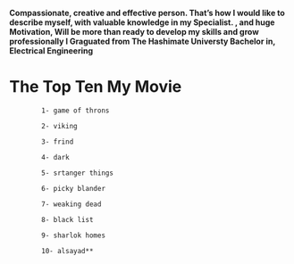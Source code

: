 **Compassionate, creative and
effective person.
That’s how I would like to
describe myself, with
valuable knowledge in my
Specialist.
, and
huge Motivation, Will be
more than ready to develop
my skills and grow
professionally
I Graguated from The Hashimate Universty
Bachelor in, Electrical
Engineering**

# The Top Ten My Movie 

            1- game of throns

            2- viking 

            3- frind 

            4- dark

            5- srtanger things

            6- picky blander

            7- weaking dead 

            8- black list 

            9- sharlok homes 

            10- alsayad**
